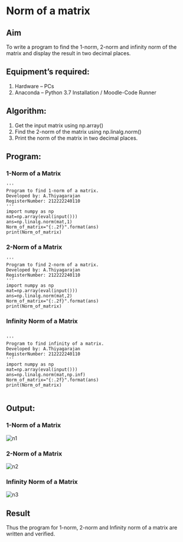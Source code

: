 # Norm of a matrix
## Aim
To write a program to find the 1-norm, 2-norm and infinity norm of the matrix and display the result in two decimal places.
## Equipment’s required:
1.	Hardware – PCs
2.	Anaconda – Python 3.7 Installation / Moodle-Code Runner
## Algorithm:
1. Get the input matrix using np.array()   
2. Find the 2-norm of the matrix using np.linalg.norm()
3. Print the norm of the matrix in two decimal places.
## Program:
### 1-Norm of a Matrix
```
'''
Program to find 1-norm of a matrix.
Developed by: A.Thiyagarajan
RegisterNumber: 212222240110
'''
import numpy as np
mat=np.array(eval(input()))
ans=np.linalg.norm(mat,1)
Norm_of_matrix="{:.2f}".format(ans)
print(Norm_of_matrix)

```
### 2-Norm of a Matrix
```
'''
Program to find 2-norm of a matrix.
Developed by: A.Thiyagarajan
RegisterNumber: 212222240110
'''
import numpy as np
mat=np.array(eval(input()))
ans=np.linalg.norm(mat,2)
Norm_of_matrix="{:.2f}".format(ans)
print(Norm_of_matrix)

```
### Infinity Norm of a Matrix
```

'''
Program to find infinity of a matrix.
Developed by: A.Thiyagarajan
RegisterNumber: 212222240110
'''
import numpy as np
mat=np.array(eval(input()))
ans=np.linalg.norm(mat,np.inf)
Norm_of_matrix="{:.2f}".format(ans)
print(Norm_of_matrix)


```
## Output:
### 1-Norm of a Matrix


![n1](https://github.com/A-Thiyagarajan/Norm-of-a-matrix/assets/118707693/951b8d1d-cc86-4044-94b7-b7add94c2877)


### 2-Norm of a Matrix



![n2](https://github.com/A-Thiyagarajan/Norm-of-a-matrix/assets/118707693/e0abda59-fc89-4a44-b828-34e373ae7f9d)


### Infinity Norm of a Matrix

![n3](https://github.com/A-Thiyagarajan/Norm-of-a-matrix/assets/118707693/e3ace661-05a7-40d0-8421-44ee13b35209)


## Result
Thus the program for 1-norm, 2-norm and Infinity norm of a matrix are written and verified.
